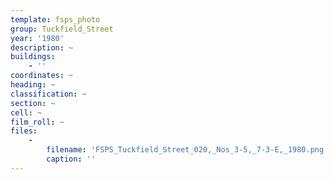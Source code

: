 ```yaml
---
template: fsps_photo
group: Tuckfield_Street
year: '1980'
description: ~
buildings:
    - ''
coordinates: ~
heading: ~
classification: ~
section: ~
cell: ~
film_roll: ~
files:
    -
        filename: 'FSPS_Tuckfield_Street_020,_Nos_3-5,_7-3-E,_1980.png'
        caption: ''
---
```

